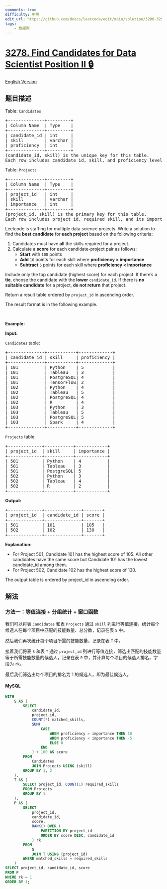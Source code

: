 ```yaml
---
comments: true
difficulty: 中等
edit_url: https://github.com/doocs/leetcode/edit/main/solution/3200-3299/3278.Find%20Candidates%20for%20Data%20Scientist%20Position%20II/README.md
tags:
    - 数据库
---
```


<!-- problem:start -->

# [3278. Find Candidates for Data Scientist Position II 🔒](https://leetcode.cn/problems/find-candidates-for-data-scientist-position-ii)

[English Version](/solution/3200-3299/3278.Find%20Candidates%20for%20Data%20Scientist%20Position%20II/README_EN.md)

## 题目描述

<!-- description:start -->

<p>Table: <font face="monospace"><code>Candidates</code></font></p>

<pre>
+--------------+---------+ 
| Column Name  | Type    | 
+--------------+---------+ 
| candidate_id | int     | 
| skill        | varchar |
| proficiency  | int     |
+--------------+---------+
(candidate_id, skill) is the unique key for this table.
Each row includes candidate_id, skill, and proficiency level (1-5).
</pre>

<p>Table: <font face="monospace"><code>Projects</code></font></p>

<pre>
+--------------+---------+ 
| Column Name  | Type    | 
+--------------+---------+ 
| project_id   | int     | 
| skill        | varchar |
| importance   | int     |
+--------------+---------+
(project_id, skill) is the primary key for this table.
Each row includes project_id, required skill, and its importance (1-5) for the project.
</pre>

<p>Leetcode is staffing for multiple data science projects. Write a solution to find the <strong>best candidate</strong> for<strong> each project</strong> based on the following criteria:</p>

<ol>
	<li>Candidates must have <strong>all</strong> the skills required for a project.</li>
	<li>Calculate a <strong>score</strong> for each candidate-project pair as follows:
	<ul>
		<li><strong>Start</strong> with <code>100</code> points</li>
		<li><strong>Add</strong> <code>10</code> points for each skill where <strong>proficiency &gt; importance</strong></li>
		<li><strong>Subtract</strong> <code>5</code> points for each skill where <strong>proficiency &lt; importance</strong></li>
	</ul>
	</li>
</ol>

<p>Include only the top candidate (highest score) for each project. If there&rsquo;s a <strong>tie</strong>, choose the candidate with the <strong>lower</strong> <code>candidate_id</code>. If there is <strong>no suitable candidate</strong> for a project, <strong>do not return</strong>&nbsp;that project.</p>

<p>Return a result table ordered by <code>project_id</code> in ascending order.</p>

<p>The result format is in the following example.</p>

<p>&nbsp;</p>
<p><strong class="example">Example:</strong></p>

<div class="example-block">
<p><strong>Input:</strong></p>

<p><code>Candidates</code> table:</p>

<pre class="example-io">
+--------------+-----------+-------------+
| candidate_id | skill     | proficiency |
+--------------+-----------+-------------+
| 101          | Python    | 5           |
| 101          | Tableau   | 3           |
| 101          | PostgreSQL| 4           |
| 101          | TensorFlow| 2           |
| 102          | Python    | 4           |
| 102          | Tableau   | 5           |
| 102          | PostgreSQL| 4           |
| 102          | R         | 4           |
| 103          | Python    | 3           |
| 103          | Tableau   | 5           |
| 103          | PostgreSQL| 5           |
| 103          | Spark     | 4           |
+--------------+-----------+-------------+
</pre>

<p><code>Projects</code> table:</p>

<pre class="example-io">
+-------------+-----------+------------+
| project_id  | skill     | importance |
+-------------+-----------+------------+
| 501         | Python    | 4          |
| 501         | Tableau   | 3          |
| 501         | PostgreSQL| 5          |
| 502         | Python    | 3          |
| 502         | Tableau   | 4          |
| 502         | R         | 2          |
+-------------+-----------+------------+
</pre>

<p><strong>Output:</strong></p>

<pre class="example-io">
+-------------+--------------+-------+
| project_id  | candidate_id | score |
+-------------+--------------+-------+
| 501         | 101          | 105   |
| 502         | 102          | 130   |
+-------------+--------------+-------+
</pre>

<p><strong>Explanation:</strong></p>

<ul>
	<li>For Project 501, Candidate 101 has the highest score of 105. All other candidates have the same score but Candidate 101 has the lowest candidate_id among them.</li>
	<li>For Project 502, Candidate 102 has the highest score of 130.</li>
</ul>

<p>The output table is ordered by project_id in ascending order.</p>
</div>

<!-- description:end -->

## 解法

<!-- solution:start -->

### 方法一：等值连接 + 分组统计 + 窗口函数

我们可以将表 `Candidates` 和表 `Projects` 通过 `skill` 列进行等值连接，统计每个候选人在每个项目中匹配的技能数量、总分数，记录在表 `S` 中。

然后我们再次统计每个项目所需的技能数量，记录在表 `T` 中。

接着我们将表 `S` 和表 `T` 通过 `project_id` 列进行等值连接，筛选出匹配的技能数量等于所需技能数量的候选人，记录在表 `P` 中，并计算每个项目的候选人排名，字段为 `rk`。

最后我们筛选出每个项目的排名为 1 的候选人，即为最佳候选人。

<!-- tabs:start -->

#### MySQL

```sql
WITH
    S AS (
        SELECT
            candidate_id,
            project_id,
            COUNT(*) matched_skills,
            SUM(
                CASE
                    WHEN proficiency > importance THEN 10
                    WHEN proficiency < importance THEN -5
                    ELSE 0
                END
            ) + 100 AS score
        FROM
            Candidates
            JOIN Projects USING (skill)
        GROUP BY 1, 2
    ),
    T AS (
        SELECT project_id, COUNT(1) required_skills
        FROM Projects
        GROUP BY 1
    ),
    P AS (
        SELECT
            project_id,
            candidate_id,
            score,
            RANK() OVER (
                PARTITION BY project_id
                ORDER BY score DESC, candidate_id
            ) rk
        FROM
            S
            JOIN T USING (project_id)
        WHERE matched_skills = required_skills
    )
SELECT project_id, candidate_id, score
FROM P
WHERE rk = 1
ORDER BY 1;
```

<!-- tabs:end -->

<!-- solution:end -->

<!-- problem:end -->
